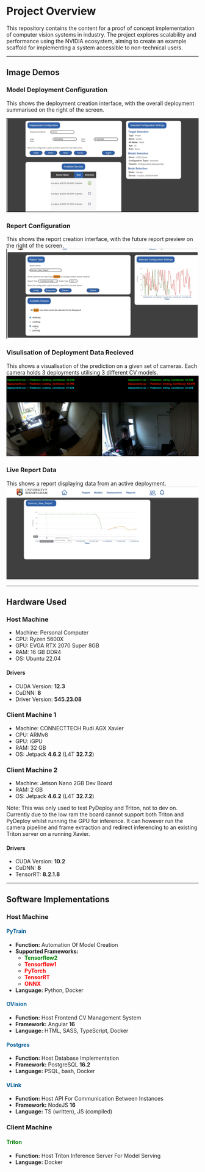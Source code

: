 # Project Overview

This repository contains the content for a proof of concept implementation of computer vision systems in industry. The project explores scalability and performance using the NVIDIA ecosystem, aiming to create an example scaffold for implementing a system accessible to non-technical users.

---

## Image Demos

### Model Deployment Configuration 
This shows the deployment creation interface, with the overall deployment summarised on the right of the screen.

![DeploymentCreationInterface](imgs/Deployment%20Configuration.png)

### Report Configuration
This shows the report creation interface, with the future report preview on the right of the screen.
![ReportCreationInterface](imgs/Report%20Configuration.png)

### Visulisation of Deployment Data Recieved
This shows a visualisation of the prediction on a given set of cameras. Each camera holds 3 deployments utilising 3 different CV models.
![DeploymentVisualisation](imgs/Deployment%20Visualisation.png)

### Live Report Data
This shows a report displaying data from an active deployment.
![LiveReport](imgs/Live%20Deployment%20Report.png)

---

## Hardware Used

### Host Machine
- Machine: Personal Computer
- CPU: Ryzen 5600X
- GPU: EVGA RTX 2070 Super 8GB
- RAM: 16 GB DDR4
- OS: Ubuntu 22.04

#### Drivers
- CUDA Version: **12.3**
- CuDNN: **8**
- Driver Version: **545.23.08**

### Client Machine 1
- Machine: CONNECTTECH Rudi AGX Xavier
- CPU: ARMv8
- GPU: iGPU 
- RAM: 32 GB
- OS: Jetpack **4.6.2** (L4T **32.7.2**)

### Client Machine 2
- Machine: Jetson Nano 2GB Dev Board
- RAM: 2 GB
- OS: Jetpack **4.6.2** (L4T **32.7.2**)

Note: This was only used to test PyDeploy and Triton, not to dev on.
Currently due to the low ram the board cannot support both Triton and PyDeploy whilst running the GPU for inference.
It can however run the camera pipeline and frame extraction and redirect inferencing to an existing Triton server on a running Xavier.

#### Drivers
- CUDA Version: **10.2**
- CuDNN: **8**
- TensorRT: **8.2.1.8**

---

## Software Implementations

### Host Machine

#### <span style="color:#005F99">PyTrain</span>
- **Function:** Automation Of Model Creation
- **Supported Frameworks:** 
  - **<span style="color:#008000">Tensorflow2</span>**
  - **<span style="color:#FF0000">Tensorflow1</span>**
  - **<span style="color:#FF0000">PyTorch</span>**
  - **<span style="color:#FF0000">TensorRT</span>**
  - **<span style="color:#FF0000">ONNX</span>**
- **Language:** Python, Docker

#### <span style="color:#005F99">OVision</span>
- **Function:** Host Frontend CV Management System
- **Framework:** Angular **16**
- **Language:** HTML, SASS, TypeScript, Docker

#### <span style="color:#005F99">Postgres</span>
- **Function:** Host Database Implementation
- **Framework:** PostgreSQL **16.2**
- **Language:** PSQL, bash, Docker

#### <span style="color:#005F99">VLink</span>
- **Function:** Host API For Communication Between Instances
- **Framework:** NodeJS **16**
- **Language:** TS (written), JS (compiled)

### Client Machine

#### <span style="color:#008000">Triton</span>
- **Function:** Host Triton Inference Server For Model Serving
- **Language:** Docker


